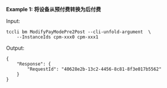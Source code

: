 **Example 1: 将设备从预付费转换为后付费**



Input: 

```
tccli bm ModifyPayModePre2Post --cli-unfold-argument  \
    --InstanceIds cpm-xxx0 cpm-xxx1
```

Output: 
```
{
    "Response": {
        "RequestId": "40628e2b-13c2-4456-8c81-8f3e017b5562"
    }
}
```

